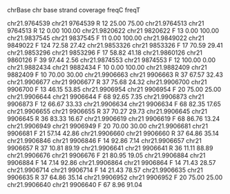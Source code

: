 chrBase chr base  strand  coverage  freqC freqT

chr21.9764539 chr21	9764539	R	12	25.00	75.00
chr21.9764513	chr21	9764513	R	12	0.00	100.00
chr21.9820622	chr21	9820622	F	13	0.00	100.00
chr21.9837545	chr21	9837545	F	11	0.00	100.00
chr21.9849022	chr21	9849022	F	124	72.58	27.42
chr21.9853326	chr21	9853326	F	17	70.59	29.41
chr21.9853296	chr21	9853296	F	17	58.82	41.18
chr21.9860126	chr21	9860126	F	39	97.44	2.56
chr21.9874553	chr21	9874553	F	12	100.00	0.00
chr21.9882434	chr21	9882434	F	10	0.00	100.00
chr21.9882409	chr21	9882409	F	10	70.00	30.00
chr21.9906663	chr21	9906663	R	37	67.57	32.43
chr21.9906677	chr21	9906677	R	37	75.68	24.32
chr21.9906700	chr21	9906700	F	13	46.15	53.85
chr21.9906954	chr21	9906954	F	20	75.00	25.00
chr21.9906644	chr21	9906644	F	68	92.65	7.35
chr21.9906873	chr21	9906873	F	12	66.67	33.33
chr21.9906634	chr21	9906634	F	68	82.35	17.65
chr21.9906655	chr21	9906655	R	37	70.27	29.73
chr21.9906645	chr21	9906645	R	36	83.33	16.67
chr21.9906619	chr21	9906619	F	68	86.76	13.24
chr21.9906949	chr21	9906949	F	20	70.00	30.00
chr21.9906681	chr21	9906681	F	21	57.14	42.86
chr21.9906660	chr21	9906660	R	37	64.86	35.14
chr21.9906846	chr21	9906846	F	14	92.86	7.14
chr21.9906657	chr21	9906657	R	37	10.81	89.19
chr21.9906641	chr21	9906641	R	36	11.11	88.89
chr21.9906676	chr21	9906676	F	21	80.95	19.05
chr21.9906884	chr21	9906884	F	14	7.14	92.86
chr21.9906864	chr21	9906864	F	14	71.43	28.57
chr21.9906714	chr21	9906714	F	14	21.43	78.57
chr21.9906635	chr21	9906635	R	37	64.86	35.14
chr21.9906952	chr21	9906952	F	20	75.00	25.00
chr21.9906640	chr21	9906640	F	67	8.96	91.04

